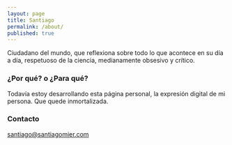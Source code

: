 ```yaml
---
layout: page
title: Santiago
permalink: /about/
published: true
---
```


Ciudadano del mundo, que reflexiona sobre todo lo que acontece en su día a día, respetuoso de la ciencia, medianamente obsesivo y crítico.

### ¿Por qué? o ¿Para qué?

Todavía estoy desarrollando esta página personal, la expresión digital de mi persona. Que quede inmortalizada.

### Contacto

[santiago@santiagomier.com](mailto:email@domain.com)
